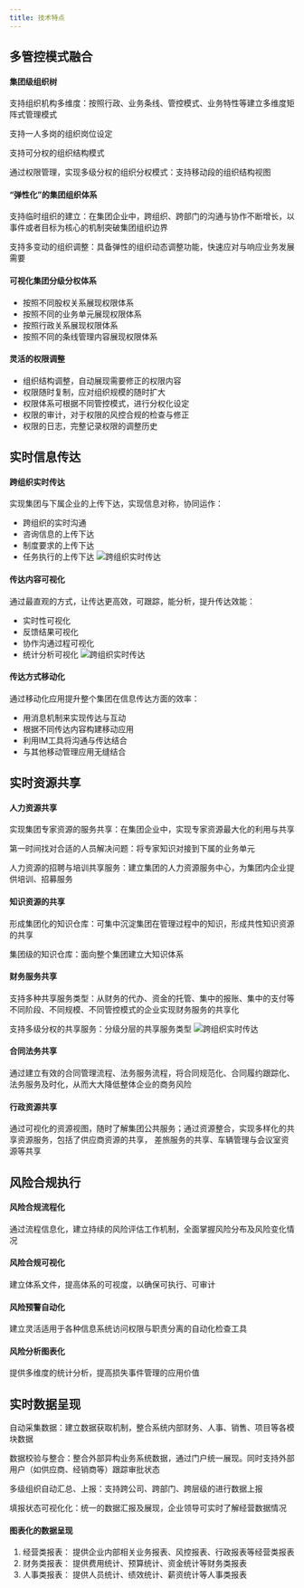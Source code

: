 ```yaml
---
title: 技术特点
---
```

## 多管控模式融合

#### 集团级组织树

支持组织机构多维度：按照行政、业务条线、管控模式、业务特性等建立多维度矩阵式管理模式

支持一人多岗的组织岗位设定

支持可分权的组织结构模式

通过权限管理，实现多级分权的组织分权模式：支持移动段的组织结构视图

#### “弹性化”的集团组织体系

支持临时组织的建立：在集团企业中，跨组织、跨部门的沟通与协作不断增长，以事件或者目标为核心的机制突破集团组织边界

支持多变动的组织调整：具备弹性的组织动态调整功能，快速应对与响应业务发展需要


#### 可视化集团分级分权体系

- 按照不同股权关系展现权限体系
- 按照不同的业务单元展现权限体系
- 按照行政关系展现权限体系
- 按照不同的条线管理内容展现权限体系


#### 灵活的权限调整

- 组织结构调整，自动展现需要修正的权限内容
- 权限随时复制，应对组织规模的随时扩大
- 权限体系可根据不同管控模式，进行分权化设定
- 权限的审计，对于权限的风控合规的检查与修正
- 权限的日志，完整记录权限的调整历史


## 实时信息传达

#### 跨组织实时传达

实现集团与下属企业的上传下达，实现信息对称，协同运作：
- 跨组织的实时沟通
- 咨询信息的上传下达
- 制度要求的上传下达
- 任务执行的上传下达
![跨组织实时传达](/static/assets/groupimg/m2_l.png)

#### 传达内容可视化

通过最直观的方式，让传达更高效，可跟踪，能分析，提升传达效能：
- 实时性可视化
- 反馈结果可视化
- 协作沟通过程可视化
- 统计分析可视化
![跨组织实时传达](/static/assets/groupimg/m6_l.png)

#### 传达方式移动化

通过移动化应用提升整个集团在信息传达方面的效率：
- 用消息机制来实现传达与互动
- 根据不同传达内容构建移动应用
- 利用IM工具将沟通与传达结合
- 与其他移动管理应用无缝结合


## 实时资源共享

#### 人力资源共享

实现集团专家资源的服务共享：在集团企业中，实现专家资源最大化的利用与共享

第一时间找对合适的人员解决问题：将专家知识对接到下属的业务单元

人力资源的招聘与培训共享服务：建立集团的人力资源服务中心，为集团内企业提供培训、招募服务


#### 知识资源的共享

形成集团化的知识仓库：可集中沉淀集团在管理过程中的知识，形成共性知识资源的共享

集团级的知识仓库：面向整个集团建立大知识体系


#### 财务服务共享

支持多种共享服务类型：从财务的代办、资金的托管、集中的报账、集中的支付等不同阶段、不同规模、不同管控模式的企业实现财务服务的共享化

支持多级分权的共享服务：分级分层的共享服务类型
![跨组织实时传达](/static/assets/groupimg/m10_l.png)

#### 合同法务共享

通过建立有效的合同管理流程、法务服务流程，将合同规范化、合同履约跟踪化、法务服务及时化，从而大大降低整体企业的商务风险


#### 行政资源共享

通过可视化的资源视图，随时了解集团公共服务；通过资源整合，实现多样化的共享资源服务，包括了供应商资源的共享， 差旅服务的共享、车辆管理与会议室资源等共享


## 风险合规执行

#### 风险合规流程化

通过流程信息化，建立持续的风险评估工作机制，全面掌握风险分布及风险变化情况


#### 风险合规可视化

建立体系文件，提高体系的可视度，以确保可执行、可审计


#### 风险预警自动化

建立灵活适用于各种信息系统访问权限与职责分离的自动化检查工具


#### 风险分析图表化

提供多维度的统计分析，提高损失事件管理的应用价值


## 实时数据呈现

自动采集数据：建立数据获取机制，整合系统内部财务、人事、销售、项目等各模块数据

数据校验与整合：整合外部异构业务系统数据，通过门户统一展现。同时支持外部用户（如供应商、经销商等）跟踪审批状态


多级组织自动汇总、上报：支持跨公司、跨部门、跨层级的进行数据上报

填报状态可视化化：统一的数据汇报及展现，企业领导可实时了解经营数据情况


#### 图表化的数据呈现

1. 经营类报表：
提供企业内部相关业务报表、风控报表、行政报表等经营类报表
2. 财务类报表：
提供费用统计、预算统计、资金统计等财务类报表
3. 人事类报表：
提供人员统计、绩效统计、薪资统计等人事类报表